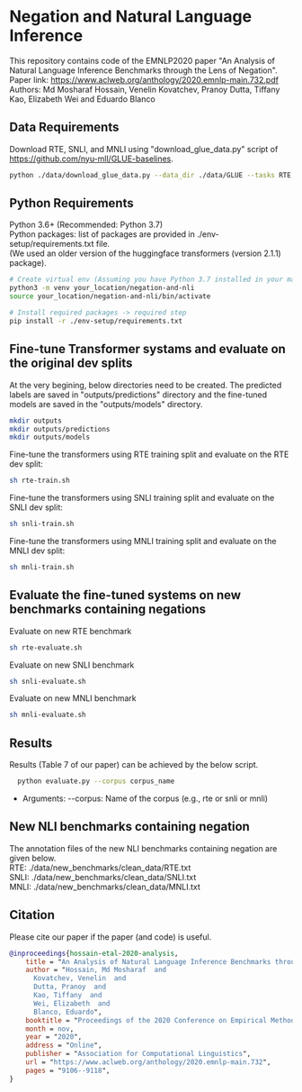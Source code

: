 Negation and Natural Language Inference
===================================================================
This repository contains code of the EMNLP2020 paper "An Analysis of Natural Language Inference Benchmarks through the Lens of Negation". Paper link: https://www.aclweb.org/anthology/2020.emnlp-main.732.pdf  
Authors: Md Mosharaf Hossain, Venelin Kovatchev, Pranoy Dutta, Tiffany Kao, Elizabeth Wei and Eduardo Blanco  

## Data Requirements
Download RTE, SNLI, and MNLI using "download_glue_data.py" script of https://github.com/nyu-mll/GLUE-baselines.
```bash
python ./data/download_glue_data.py --data_dir ./data/GLUE --tasks RTE,SNLI,MNLI
```

## Python Requirements
Python 3.6+ (Recommended: Python 3.7)  
Python packages: list of packages are provided in ./env-setup/requirements.txt file.  
(We used an older version of the huggingface transformers (version 2.1.1) package).

```bash
# Create virtual env (Assuming you have Python 3.7 installed in your machine) -> optional step
python3 -m venv your_location/negation-and-nli
source your_location/negation-and-nli/bin/activate

# Install required packages -> required step
pip install -r ./env-setup/requirements.txt
```

## Fine-tune Transformer systams and evaluate on the original dev splits
At the very begining, below directories need to be created. The predicted labels are saved in "outputs/predictions" directory and the fine-tuned models are saved in the "outputs/models" directory.
```bash
mkdir outputs
mkdir outputs/predictions
mkdir outputs/models
```

Fine-tune the transformers using RTE training split and evaluate on the RTE dev split:  
```bash
sh rte-train.sh
```
Fine-tune the transformers using SNLI training split and evaluate on the SNLI dev split:
```bash
sh snli-train.sh
```
Fine-tune the transformers using MNLI training split and evaluate on the MNLI dev split:
```bash
sh mnli-train.sh
```

## Evaluate the fine-tuned systems on new benchmarks containing negations
Evaluate on new RTE benchmark  
```bash
sh rte-evaluate.sh
```
Evaluate on new SNLI benchmark  
```bash
sh snli-evaluate.sh
```
Evaluate on new MNLI benchmark  
```bash
sh mnli-evaluate.sh
```



## Results
Results (Table 7 of our paper) can be achieved by the below script.
```bash
  python evaluate.py --corpus corpus_name
```
  + Arguments:
	  --corpus: Name of the corpus (e.g., rte or snli or mnli)
  

## New NLI benchmarks containing negation
The annotation files of the new NLI benchmarks containing negation are given below.  
RTE: ./data/new_benchmarks/clean_data/RTE.txt  
SNLI: ./data/new_benchmarks/clean_data/SNLI.txt  
MNLI: ./data/new_benchmarks/clean_data/MNLI.txt  


## Citation

Please cite our paper if the paper (and code) is useful.   
```bibtex
@inproceedings{hossain-etal-2020-analysis,
    title = "An Analysis of Natural Language Inference Benchmarks through the Lens of Negation",
    author = "Hossain, Md Mosharaf  and
      Kovatchev, Venelin  and
      Dutta, Pranoy  and
      Kao, Tiffany  and
      Wei, Elizabeth  and
      Blanco, Eduardo",
    booktitle = "Proceedings of the 2020 Conference on Empirical Methods in Natural Language Processing (EMNLP)",
    month = nov,
    year = "2020",
    address = "Online",
    publisher = "Association for Computational Linguistics",
    url = "https://www.aclweb.org/anthology/2020.emnlp-main.732",
    pages = "9106--9118",
}
```
